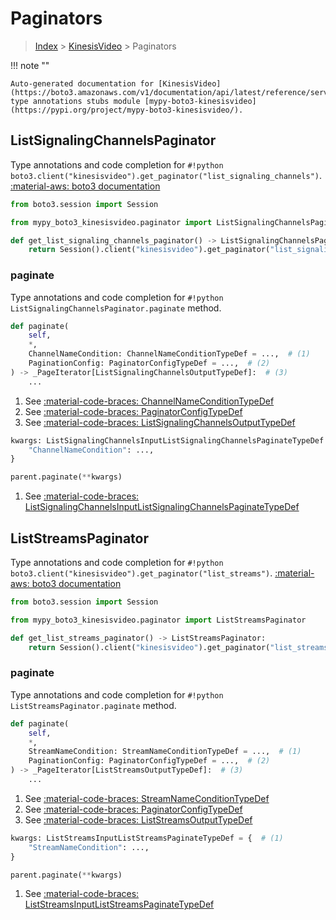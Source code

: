 # Paginators

> [Index](../README.md) > [KinesisVideo](./README.md) > Paginators

!!! note ""

    Auto-generated documentation for [KinesisVideo](https://boto3.amazonaws.com/v1/documentation/api/latest/reference/services/kinesisvideo.html#KinesisVideo)
    type annotations stubs module [mypy-boto3-kinesisvideo](https://pypi.org/project/mypy-boto3-kinesisvideo/).

## ListSignalingChannelsPaginator

Type annotations and code completion for `#!python boto3.client("kinesisvideo").get_paginator("list_signaling_channels")`.
[:material-aws: boto3 documentation](https://boto3.amazonaws.com/v1/documentation/api/latest/reference/services/kinesisvideo.html#KinesisVideo.Paginator.ListSignalingChannels)

```python title="Usage example"
from boto3.session import Session

from mypy_boto3_kinesisvideo.paginator import ListSignalingChannelsPaginator

def get_list_signaling_channels_paginator() -> ListSignalingChannelsPaginator:
    return Session().client("kinesisvideo").get_paginator("list_signaling_channels")
```


### paginate

Type annotations and code completion for `#!python ListSignalingChannelsPaginator.paginate` method.

```python title="Method definition"
def paginate(
    self,
    *,
    ChannelNameCondition: ChannelNameConditionTypeDef = ...,  # (1)
    PaginationConfig: PaginatorConfigTypeDef = ...,  # (2)
) -> _PageIterator[ListSignalingChannelsOutputTypeDef]:  # (3)
    ...
```

1. See [:material-code-braces: ChannelNameConditionTypeDef](./type_defs.md#channelnameconditiontypedef) 
2. See [:material-code-braces: PaginatorConfigTypeDef](./type_defs.md#paginatorconfigtypedef) 
3. See [:material-code-braces: ListSignalingChannelsOutputTypeDef](./type_defs.md#listsignalingchannelsoutputtypedef) 


```python title="Usage example with kwargs"
kwargs: ListSignalingChannelsInputListSignalingChannelsPaginateTypeDef = {  # (1)
    "ChannelNameCondition": ...,
}

parent.paginate(**kwargs)
```

1. See [:material-code-braces: ListSignalingChannelsInputListSignalingChannelsPaginateTypeDef](./type_defs.md#listsignalingchannelsinputlistsignalingchannelspaginatetypedef) 
## ListStreamsPaginator

Type annotations and code completion for `#!python boto3.client("kinesisvideo").get_paginator("list_streams")`.
[:material-aws: boto3 documentation](https://boto3.amazonaws.com/v1/documentation/api/latest/reference/services/kinesisvideo.html#KinesisVideo.Paginator.ListStreams)

```python title="Usage example"
from boto3.session import Session

from mypy_boto3_kinesisvideo.paginator import ListStreamsPaginator

def get_list_streams_paginator() -> ListStreamsPaginator:
    return Session().client("kinesisvideo").get_paginator("list_streams")
```


### paginate

Type annotations and code completion for `#!python ListStreamsPaginator.paginate` method.

```python title="Method definition"
def paginate(
    self,
    *,
    StreamNameCondition: StreamNameConditionTypeDef = ...,  # (1)
    PaginationConfig: PaginatorConfigTypeDef = ...,  # (2)
) -> _PageIterator[ListStreamsOutputTypeDef]:  # (3)
    ...
```

1. See [:material-code-braces: StreamNameConditionTypeDef](./type_defs.md#streamnameconditiontypedef) 
2. See [:material-code-braces: PaginatorConfigTypeDef](./type_defs.md#paginatorconfigtypedef) 
3. See [:material-code-braces: ListStreamsOutputTypeDef](./type_defs.md#liststreamsoutputtypedef) 


```python title="Usage example with kwargs"
kwargs: ListStreamsInputListStreamsPaginateTypeDef = {  # (1)
    "StreamNameCondition": ...,
}

parent.paginate(**kwargs)
```

1. See [:material-code-braces: ListStreamsInputListStreamsPaginateTypeDef](./type_defs.md#liststreamsinputliststreamspaginatetypedef) 
